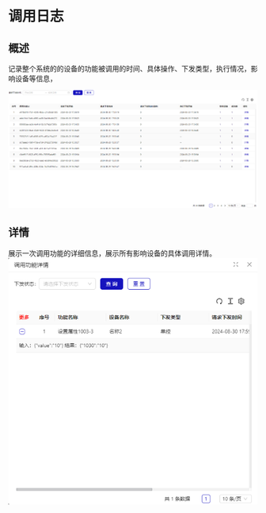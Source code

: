 # 调用日志

## 概述

记录整个系统的的设备的功能被调用的时间、具体操作、下发类型，执行情况，影响设备等信息，

![alt text](image-65.png)

## 详情

展示一次调用功能的详细信息，展示所有影响设备的具体调用详情。
![alt text](image-66.png)
